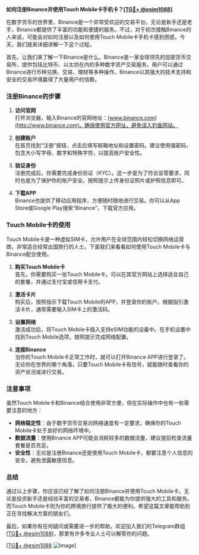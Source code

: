 **如何注册Binance并使用Touch Mobile卡手机卡？[[TG💪+ @esim1088](https://t.me/s/esim1088)]**

在数字货币的世界里，Binance是一个非常受欢迎的交易平台。无论是新手还是老手，Binance都提供了丰富的功能和便捷的服务。不过，对于初次接触Binance的人来说，可能会对如何注册以及如何使用Touch Mobile卡手机卡感到困惑。今天，我们就来详细讲解一下这个过程。

首先，让我们来了解一下Binance是什么。Binance是一家全球领先的加密货币交易所，提供包括比特币、以太坊在内的多种数字资产交易服务。用户可以通过Binance进行币种兑换、交易、理财等多种操作。Binance以其强大的技术支持和安全的交易环境赢得了大量用户的信赖。

### 注册Binance的步骤

1. **访问官网**  
   打开浏览器，输入Binance的官网地址：[www.binance.com](http://www.binance.com)。确保使用官方网址，避免误入钓鱼网站。

2. **创建账户**  
   在首页找到“注册”按钮，点击后填写邮箱地址和设置密码。建议使用强密码，包含大小写字母、数字和特殊字符，以提高账户安全性。

3. **验证身份**  
   注册完成后，你需要完成身份验证（KYC）。这一步是为了符合监管要求，同时也是为了保护你的账户安全。按照提示上传身份证照片或护照信息即可。

4. **下载APP**  
   Binance也提供了移动应用程序，方便随时随地进行交易。你可以从App Store或Google Play搜索“Binance”，下载官方应用。

### Touch Mobile卡的使用

Touch Mobile卡是一种虚拟SIM卡，允许用户在全球范围内轻松切换网络运营商，非常适合经常出国旅行的人士。下面我们来看看如何使用Touch Mobile卡与Binance配合使用。

1. **购买Touch Mobile卡**  
   首先，你需要购买一张Touch Mobile卡。可以在其官方网站上选择适合自己的套餐，并通过支付宝或信用卡支付。

2. **激活卡片**  
   购买后，按照指示下载Touch Mobile的APP，并登录你的账户。根据指引激活卡片，通常需要输入SIM卡上的激活码。

3. **设置网络**  
   激活成功后，将Touch Mobile卡插入支持eSIM功能的设备中。在手机设置中找到Touch Mobile选项，按照提示完成网络配置。

4. **连接Binance**  
   当你的Touch Mobile卡正常工作时，就可以打开Binance APP进行登录了。无论你在世界的哪个角落，只要Touch Mobile卡有信号，就能随时查看你的资产状况或进行交易。

### 注意事项

虽然Touch Mobile卡和Binance结合使用非常方便，但在实际操作中也有一些需要注意的地方：

- **网络稳定性**：由于数字货币交易对网络速度有一定要求，确保你的Touch Mobile卡处于良好的网络环境中。
- **数据流量**：使用Binance APP可能会消耗较多的数据流量，建议提前检查流量套餐是否充足。
- **安全性**：无论是注册Binance还是使用Touch Mobile卡，都要注意个人信息的安全，避免泄露敏感信息。

### 总结

通过以上步骤，你应该已经了解了如何注册Binance并使用Touch Mobile卡。无论是投资新手还是经验丰富的交易者，Binance都能为你提供强大的工具和服务。而Touch Mobile卡则为你的跨境旅行提供了极大的便利。希望这篇文章能帮助到正在寻找解决方案的朋友们。

最后，如果你有任何疑问或需要进一步的帮助，欢迎加入我们的Telegram群组[[TG💪+ @esim1088](https://t.me/s/esim1088)]，那里有许多专业人士可以解答你的问题。

[[TG💪+ @esim1088](https://t.me/s/esim1088) ![Image](https://i.postimg.cc/4NQfJmqS/Snipaste-2025-05-13-00-14-12.png)]